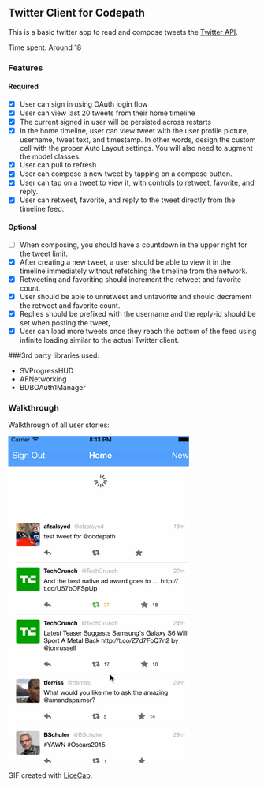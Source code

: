 ## Twitter Client for Codepath

This is a basic twitter app to read and compose tweets the [Twitter API](https://apps.twitter.com/).

Time spent: Around 18

### Features

#### Required

- [x] User can sign in using OAuth login flow
- [x] User can view last 20 tweets from their home timeline
- [x] The current signed in user will be persisted across restarts
- [x] In the home timeline, user can view tweet with the user profile picture, username, tweet text, and timestamp.  In other words, design the custom cell with the proper Auto Layout settings.  You will also need to augment the model classes.
- [x] User can pull to refresh
- [x] User can compose a new tweet by tapping on a compose button.
- [x] User can tap on a tweet to view it, with controls to retweet, favorite, and reply.
- [x] User can retweet, favorite, and reply to the tweet directly from the timeline feed.

#### Optional

- [ ] When composing, you should have a countdown in the upper right for the tweet limit.
- [x] After creating a new tweet, a user should be able to view it in the timeline immediately without refetching the timeline from the network.
- [x] Retweeting and favoriting should increment the retweet and favorite count.
- [x] User should be able to unretweet and unfavorite and should decrement the retweet and favorite count.
- [x] Replies should be prefixed with the username and the reply-id should be set when posting the tweet,
- [x] User can load more tweets once they reach the bottom of the feed using infinite loading similar to the actual Twitter client.

###3rd party libraries used:
- SVProgressHUD
- AFNetworking
- BDBOAuth1Manager

### Walkthrough

Walkthrough of all user stories:

![Video Walkthrough](twitter_demo_week3.gif)

GIF created with [LiceCap](http://www.cockos.com/licecap/).

